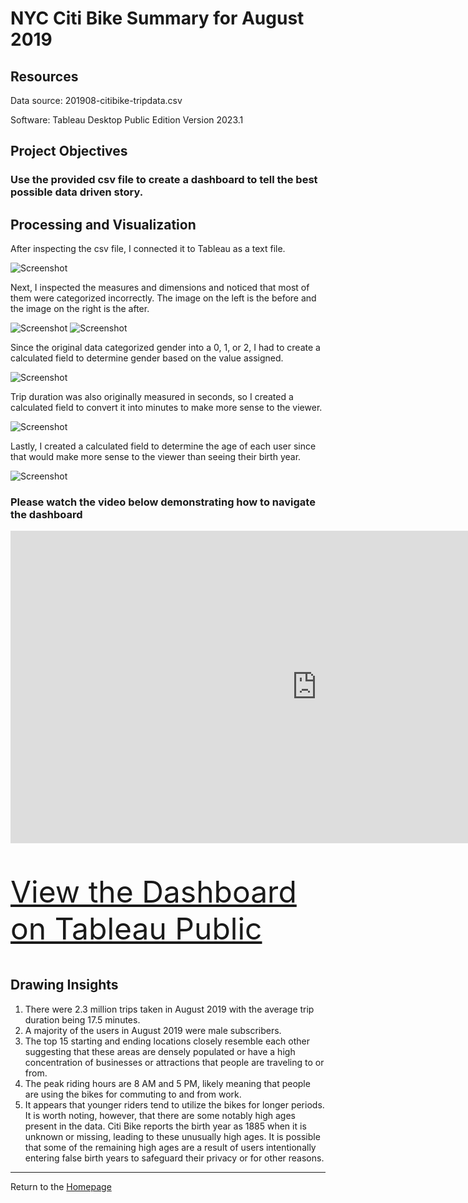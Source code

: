 # NYC Citi Bike Summary for August 2019

## Resources
Data source: 201908-citibike-tripdata.csv

Software: Tableau Desktop Public Edition Version 2023.1

## Project Objectives
### Use the provided csv file to create a dashboard to tell the best possible data driven story.

## Processing and Visualization
After inspecting the csv file, I connected it to Tableau as a text file. 

![Screenshot](Images/connect.png)

Next, I inspected the measures and dimensions and noticed that most of them were categorized incorrectly. The image on the left is the before and the image on the right is the after.

![Screenshot](Images/md1.png)   ![Screenshot](Images/md2.png)

Since the original data categorized gender into a 0, 1, or 2, I had to create a calculated field to determine gender based on the value assigned.

![Screenshot](Images/gender_cf.png)

Trip duration was also originally measured in seconds, so I created a calculated field to convert it into minutes to make more sense to the viewer.

![Screenshot](Images/td_cf.png)

Lastly, I created a calculated field to determine the age of each user since that would make more sense to the viewer than seeing their birth year.

![Screenshot](Images/age_cf.png)

### Please watch the video below demonstrating how to navigate the dashboard

<iframe width="980" height="500" src="https://www.youtube.com/embed/pBy1zgt0XPc" title="YouTube video player" frameborder="0" allow="accelerometer; autoplay; clipboard-write; encrypted-media; gyroscope; picture-in-picture; web-share" allowfullscreen></iframe>



<p style="font-size: 48px;"><a href="https://public.tableau.com/views/NYCCitiBikeAugust2019/NYCCitiBikeSummary?:language=en-US&:display_count=n&:origin=viz_share_link" target="_blank">View the Dashboard on Tableau Public</a></p>


## Drawing Insights

1. There were 2.3 million trips taken in August 2019 with the average trip duration being 17.5 minutes.
2. A majority of the users in August 2019 were male subscribers.
3. The top 15 starting and ending locations closely resemble each other suggesting that these areas are densely populated or have a high concentration of businesses or attractions that people are traveling to or from.
4. The peak riding hours are 8 AM and 5 PM, likely meaning that people are using the bikes for commuting to and from work.
5. It appears that younger riders tend to utilize the bikes for longer periods. It is worth noting, however, that there are some notably high ages present in the data. Citi Bike reports the birth year as 1885 when it is unknown or missing, leading to these unusually high ages. It is possible that some of the remaining high ages are a result of users intentionally entering false birth years to safeguard their privacy or for other reasons.

---
Return to the [Homepage](https://kenlo94.github.io/)
